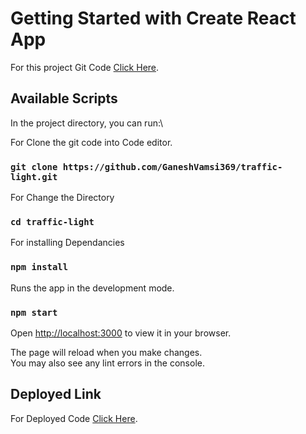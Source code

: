 # Getting Started with Create React App

For this project Git Code   [Click Here](https://github.com/GaneshVamsi369/traffic-light.git).

## Available Scripts

In the project directory, you can run:\ 


For Clone the git code into Code editor.
### `git clone https://github.com/GaneshVamsi369/traffic-light.git`
For Change the Directory 
### `cd traffic-light`
For installing Dependancies
### `npm install`
Runs the app in the development mode.
### `npm start`

Open [http://localhost:3000](http://localhost:3000) to view it in your browser.

The page will reload when you make changes.\
You may also see any lint errors in the console.


## Deployed Link
For Deployed Code [Click Here](https:/).
